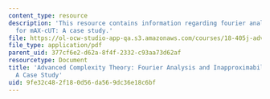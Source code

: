 ```yaml
---
content_type: resource
description: 'This resource contains information regarding fourier analysis and inapproximability
  for mAX-cUT: A case study.'
file: https://ol-ocw-studio-app-qa.s3.amazonaws.com/courses/18-405j-advanced-complexity-theory-spring-2016/9fe32c482f180d56da569dc36e18c6bf_MIT18_405JS16_Fourier.pdf
file_type: application/pdf
parent_uid: 377cf6e2-d62a-8f4f-2332-c93aa73d62af
resourcetype: Document
title: 'Advanced Complexity Theory: Fourier Analysis and Inapproximability for MAX-CUT:
  A Case Study'
uid: 9fe32c48-2f18-0d56-da56-9dc36e18c6bf
---
```

